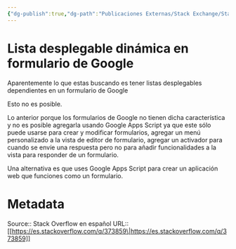 ```yaml
---
{"dg-publish":true,"dg-path":"Publicaciones Externas/Stack Exchange/Stack Overflow en español/es.stackoverflow.com-373859.md","permalink":"/publicaciones-externas/stack-exchange/stack-overflow-en-espanol/es-stackoverflow-com-373859/","title":"Lista desplegable dinámica en formulario de Google","hide":true,"noteIcon":"default","created":"2024-04-03T12:49:10.728-06:00","updated":"2024-04-05T16:43:56.711-06:00"}
---
```


# Lista desplegable dinámica en formulario de Google

Aparentemente lo que estas buscando es tener listas desplegables dependientes en un formulario de Google

Esto no es posible.

Lo anterior porque los formularios de Google no tienen dicha característica y no es posible agregarla usando Google Apps Script ya que este sólo puede usarse para crear y modificar formularios, agregar un menú personalizado a la vista de editor de formulario, agregar un activador para cuando se envíe una respuesta pero no para añadir funcionalidades a la vista para responder de un formulario.

Una alternativa es que uses Google Apps Script para crear un aplicación web que funciones como un formulario.



# Metadata
Source:: Stack Overflow en español
URL:: [[https://es.stackoverflow.com/q/373859\|https://es.stackoverflow.com/q/373859]]


